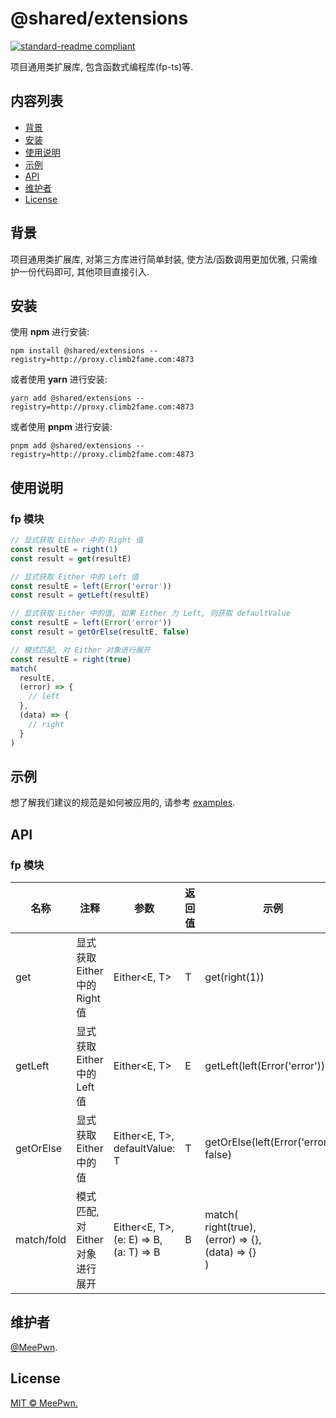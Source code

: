 # @shared/extensions

[![standard-readme compliant](https://img.shields.io/badge/readme%20style-standard-brightgreen.svg?style=flat-square)](https://github.com/RichardLitt/standard-readme)

项目通用类扩展库, 包含函数式编程库(fp-ts)等.

## 内容列表

- [背景](#背景)
- [安装](#安装)
- [使用说明](#使用说明)
- [示例](#示例)
- [API](#API)
- [维护者](#维护者)
- [License](#license)

## 背景

项目通用类扩展库, 对第三方库进行简单封装, 使方法/函数调用更加优雅, 只需维护一份代码即可, 其他项目直接引入.

## 安装

使用 **npm** 进行安装:

```shell
npm install @shared/extensions --registry=http://proxy.climb2fame.com:4873
```

或者使用 **yarn** 进行安装:

```shell
yarn add @shared/extensions --registry=http://proxy.climb2fame.com:4873
```

或者使用 **pnpm** 进行安装:

```shell
pnpm add @shared/extensions --registry=http://proxy.climb2fame.com:4873
```

## 使用说明

### fp 模块

```typescript
// 显式获取 Either 中的 Right 值
const resultE = right(1)
const result = get(resultE)

// 显式获取 Either 中的 Left 值
const resultE = left(Error('error'))
const result = getLeft(resultE)

// 显式获取 Either 中的值, 如果 Either 为 Left, 则获取 defaultValue
const resultE = left(Error('error'))
const result = getOrElse(resultE, false)

// 模式匹配, 对 Either 对象进行展开
const resultE = right(true)
match(
  resultE,
  (error) => {
    // left
  },
  (data) => {
    // right
  }
)
```

## 示例

想了解我们建议的规范是如何被应用的, 请参考 [examples](examples/).

## API

### fp 模块

| 名称       | 注释                             | 参数                                   | 返回值 | 示例                                                         |
| ---------- | -------------------------------- | -------------------------------------- | ------ | ------------------------------------------------------------ |
| get        | 显式获取 Either 中的 Right 值    | Either<E, T>                           | T      | get(right(1))                                                |
| getLeft    | 显式获取 Either 中的 Left 值     | Either<E, T>                           | E      | getLeft(left(Error('error')))                                |
| getOrElse  | 显式获取 Either 中的值           | Either<E, T>, defaultValue: T          | T      | getOrElse(left(Error('error')), false)                       |
| match/fold | 模式匹配, 对 Either 对象进行展开 | Either<E, T>, (e: E) => B, (a: T) => B | B      | match(<br/>  right(true),<br/>  (error) => {},<br/>  (data) => {}<br/>) |

## 维护者

[@MeePwn](https://github.com/maybewaityou).

## License

[MIT © MeePwn.](LICENSE)
